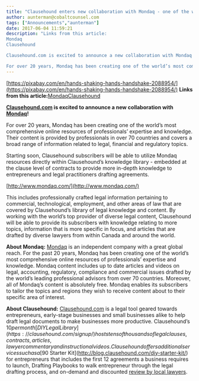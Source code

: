 ```yaml
---
title: "Clausehound enters new collaboration with Mondaq - one of the world’s most comprehensive online resources of professionals’ expertise and knowledge!"
author: aunterman@cobaltcounsel.com
tags: ["Announcements","aunterman"]
date: 2017-06-04 11:59:21
description: "Links from this article:
Mondaq
Clausehound 

Clausehound.com is excited to announce a new collaboration with Mondaq!

For over 20 years, Mondaq has been creating one of the world’s most comprehens..."
---
```


[https://pixabay.com/en/hands-shaking-hands-handshake-2088954/](https://pixabay.com/en/hands-shaking-hands-handshake-2088954/)
**Links from this article:**[Mondaq](http://www.mondaq.com/)[Clausehound ](http://clausehound.com)

**[Clausehound.com](http://clausehound.com/) is excited to announce a new collaboration with [Mondaq](http://www.mondaq.com)!**

For over 20 years, Mondaq has been creating one of the world’s most comprehensive online resources of professionals’ expertise and knowledge. Their content is provided by professionals in over 70 countries and covers a broad range of information related to legal, financial and regulatory topics.

Starting soon, Clausehound subscribers will be able to utilize Mondaq resources directly within Clausehound’s knowledge library - embedded at the clause level of contracts to provide more in-depth knowledge to entrepreneurs and legal practitioners drafting agreements.

[http://www.mondaq.com/](http://www.mondaq.com/)

This includes professionally crafted legal information pertaining to commercial, technological, employment, and other areas of law that are covered by Clausehound’s library of legal knowledge and content. By working with the world’s top provider of diverse legal content, Clausehound will be able to provide its subscribers with knowledge relating to more topics, information that is more specific in focus, and articles that are drafted by diverse lawyers from within Canada and around the world.

 

 

**About Mondaq:** [Mondaq](http://www.mondaq.com/) is  an independent company with a great global reach. For the past 20 years, Mondaq has been creating one of the world’s most comprehensive online resources of professionals’ expertise and knowledge. Mondaq content includes up to date articles and videos on legal, accounting, regulatory, compliance and commercial issues drafted by the world’s leading professional advisors from over 70 countries. Moreover, all of Mondaq’s content is absolutely free. Mondaq enables its subscribers to tailor the topics and regions they wish to receive content about to their specific area of interest.

 

**About Clausehound:** [Clausehound.com](http://clausehound.com/) is a legal tool geared towards entrepreneurs, early-stage businesses and small businesses alike to help draft legal documents to make businesses more productive. Clausehound’s $10 per month [DIY Legal Library](https://clausehound.com/signup/) hosts tens of thousands of legal clauses, contracts, articles, lawyer commentary and instructional videos. Clausehound offers additional services such as a [$90 Starter Kit](http://blog.clausehound.com/diy-starter-kit/) for entrepreneurs that includes the first 12 agreements a business requires to launch, Drafting Playbooks to walk entrepreneur through the legal drafting process, and on-demand and discounted [review by local lawyers](http://blog.clausehound.com/lawyer-assistance-on-demand/).

 